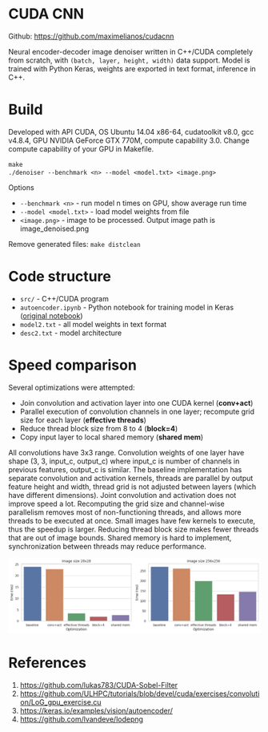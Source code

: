 # CUDA CNN

Github: https://github.com/maximelianos/cudacnn

Neural encoder-decoder image denoiser written in C++/CUDA completely from scratch, with `(batch, layer, height, width)` data support.
Model is trained with Python Keras, weights are exported in text format,
inference in C++.

# Build

Developed with API CUDA, OS Ubuntu 14.04 x86-64, cudatoolkit v8.0, gcc v4.8.4,
GPU NVIDIA GeForce GTX 770M, compute capability 3.0. Change compute capability of your GPU in Makefile.

```
make
./denoiser --benchmark <n> --model <model.txt> <image.png>
```

Options

* `--benchmark <n>` - run model n times on GPU, show average run time
* `--model <model.txt>` - load model weights from file
* `<image.png>` - image to be processed. Output image path is image_denoised.png

Remove generated files: `make distclean`

# Code structure

* `src/` - C++/CUDA program
* `autoencoder.ipynb` - Python notebook for training model in Keras ([original notebook](https://keras.io/examples/vision/autoencoder/))
* `model2.txt` - all model weights in text format
* `desc2.txt` - model architecture

# Speed comparison

Several optimizations were attempted:
* Join convolution and activation layer into one CUDA kernel (**conv+act**)
* Parallel execution of convolution channels in one layer; recompute grid size for each layer (**effective threads**)
* Reduce thread block size from 8 to 4 (**block=4**)
* Copy input layer to local shared memory (**shared mem**)

All convolutions have 3x3 range. Convolution weights of one layer have shape (3, 3, input_c, output_c) where input_c is number of channels in previous features, output_c is similar. The baseline implementation has separate convolution and activation kernels, threads are parallel by output feature height and width, thread grid is not adjusted between layers (which have different dimensions). Joint convolution and activation does not improve speed a lot. Recomputing the grid size and channel-wise parallelism removes most of non-functioning threads, and allows more threads to be executed at once. Small images have few kernels to execute, thus the speedup is larger. Reducing thread block size makes fewer threads that are out of image bounds. Shared memory is hard to implement, synchronization between threads may reduce performance.

<img src=runtime.png>

# References

1. https://github.com/lukas783/CUDA-Sobel-Filter
2. https://github.com/ULHPC/tutorials/blob/devel/cuda/exercises/convolution/LoG_gpu_exercise.cu
3. https://keras.io/examples/vision/autoencoder/
4. https://github.com/lvandeve/lodepng

